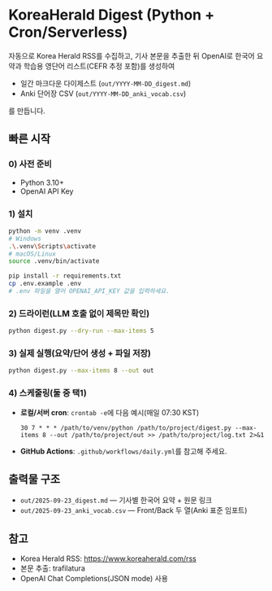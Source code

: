 # KoreaHerald Digest (Python + Cron/Serverless)

자동으로 Korea Herald RSS를 수집하고, 기사 본문을 추출한 뒤 OpenAI로 한국어 요약과 학습용 영단어 리스트(CEFR 추정 포함)를 생성하여
- 일간 마크다운 다이제스트 (`out/YYYY-MM-DD_digest.md`)
- Anki 단어장 CSV (`out/YYYY-MM-DD_anki_vocab.csv`)

를 만듭니다.

## 빠른 시작

### 0) 사전 준비
- Python 3.10+
- OpenAI API Key

### 1) 설치
```bash
python -m venv .venv
# Windows
.\.venv\Scripts\activate
# macOS/Linux
source .venv/bin/activate

pip install -r requirements.txt
cp .env.example .env
# .env 파일을 열어 OPENAI_API_KEY 값을 입력하세요.
```

### 2) 드라이런(LLM 호출 없이 제목만 확인)
```bash
python digest.py --dry-run --max-items 5
```

### 3) 실제 실행(요약/단어 생성 + 파일 저장)
```bash
python digest.py --max-items 8 --out out
```

### 4) 스케줄링(둘 중 택1)
- **로컬/서버 cron**: `crontab -e`에 다음 예시(매일 07:30 KST)
  ```
  30 7 * * * /path/to/venv/python /path/to/project/digest.py --max-items 8 --out /path/to/project/out >> /path/to/project/log.txt 2>&1
  ```
- **GitHub Actions**: `.github/workflows/daily.yml`를 참고해 주세요.

## 출력물 구조
- `out/2025-09-23_digest.md` — 기사별 한국어 요약 + 원문 링크
- `out/2025-09-23_anki_vocab.csv` — Front/Back 두 열(Anki 표준 임포트)

## 참고
- Korea Herald RSS: https://www.koreaherald.com/rss
- 본문 추출: trafilatura
- OpenAI Chat Completions(JSON mode) 사용
